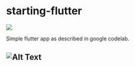 # starting-flutter

 ![](https://img.shields.io/github/languages/code-size/rattle99/starting-flutter.svg?style=popout)

Simple flutter app as described in google codelab.

 ![Alt Text](https://media.giphy.com/media/2lcI3ANu09pwpI9XWc/giphy.gif)
 ---
